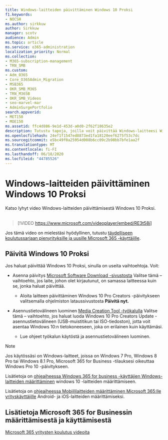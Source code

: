 ```yaml
---
title: Windows-laitteiden päivittäminen Windows 10 Proksi
f1.keywords:
- NOCSH
ms.author: sirkkuw
author: Sirkkuw
manager: scotv
audience: Admin
ms.topic: article
ms.service: o365-administration
localization_priority: Normal
ms.collection:
- M365-subscription-management
- TRN_SMB
ms.custom:
- Adm_O365
- Core_O365Admin_Migration
- MSB365
- OKR_SMB_M365
- TRN_M365B
- OKR_SMB_Videos
- seo-marvel-mar
- AdminSurgePortfolio
search.appverid:
- MET150
- MOE150
ms.assetid: ffc4d886-9e1d-453d-a0d0-2f62f18635e2
description: Tutustu tapoja, joilla voit päivittää Windows-laitteesi Windows 10 Proksi ja hyödyntää kehittyneempiä tietoturva- ja yritysverkkotoimintoja.
ms.openlocfilehash: 24ef1f1547ed8873ed1fa18120eef6275f53c7dc
ms.sourcegitcommit: e5bc49f0a25954d008b6cc09c2b98bb7bfe1aa2f
ms.translationtype: MT
ms.contentlocale: fi-FI
ms.lasthandoff: 06/18/2020
ms.locfileid: "44785526"
---
```

# <a name="upgrade-windows-devices-to-windows-10-pro"></a>Windows-laitteiden päivittäminen Windows 10 Proksi

Katso lyhyt video Windows-laitteiden päivittämisestä Windows 10 Proksi.<br><br>

> [!VIDEO https://www.microsoft.com/videoplayer/embed/RE3t58j] 

Jos tämä video on mielestäsi hyödyllinen, tutustu [täydelliseen koulutussarjaan pienyrityksille ja uusille Microsoft 365 -käyttäjille](https://support.microsoft.com/office/6ab4bbcd-79cf-4000-a0bd-d42ce4d12816).

## <a name="upgrade-to-windows-10-pro"></a>Päivitä Windows 10 Proksi
  
Jos haluat päivittää Windows 10 Proksi, sinulla on useita vaihtoehtoja. Voit:
    
- Asenna päivitys [Microsoft Software Download -sivustosta](https://go.microsoft.com/fwlink/?LinkID=836951 ) Valitse tämä &ndash; vaihtoehto, jos laite, johon olet kirjautunut, on samassa laitteessa kuin se, jonka haluat päivittää. 

    - Aloita laitteen päivittäminen Windows 10 Pro Creators -päivitykseen valitsemalla ohjelmiston lataussivustosta **Päivitä nyt.** 
    
- Asennustietovälineen luominen [Media Creation Tool -työkalulla](https://go.microsoft.com/fwlink/?LinkID=836960) Valitse tämä &ndash; vaihtoehto, jos haluat luoda Windows 10 Pro Creators Update -asennustietovälineen (USB-muistitikun tai ISO-tiedoston), jotta voit asentaa Windows 10:n tietokoneeseen, joka on erilainen kuin käyttämäsi.

    - Lue ohjeet työkalun käytöstä ja asennustietovälineen luominen. 

> [!NOTE]
> Jos käytössäsi on Windows-laitteet, joissa on Windows 7 Pro, Windows 8 Pro tai Windows 8.1 Pro, Microsoft 365 for Business -tilauksesi oikeuttaa Windows Pro 10 -päivitykseen.
    
Lisätietoja on [ohjeaiheessa Windows 365 for business -käyttäjien Windows-laitteiden määrittäminen](set-up-windows-devices.md) windows 10 -laitteiden määrittämiseen. 
  
Lisätietoja on [ohjeaiheessa Mobiililaitteiden määrittäminen Microsoft 365:lle yrityskäyttäjille](set-up-mobile-devices.md) Android- ja iOS-laitteiden määrittämiseksi. 
  
## <a name="for-more-on-setting-up-and-using-microsoft-365-for-business"></a>Lisätietoja Microsoft 365 for Businessin määrittämisestä ja käyttämisestä

[Microsoft 365 yritysten koulutus videoita](https://support.microsoft.com/office/6ab4bbcd-79cf-4000-a0bd-d42ce4d12816)
